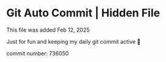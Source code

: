 # Git Auto Commit | Hidden File

This file was added Feb 12, 2025

Just for fun and keeping my daily git commit active 🤪

commit number: 736050
